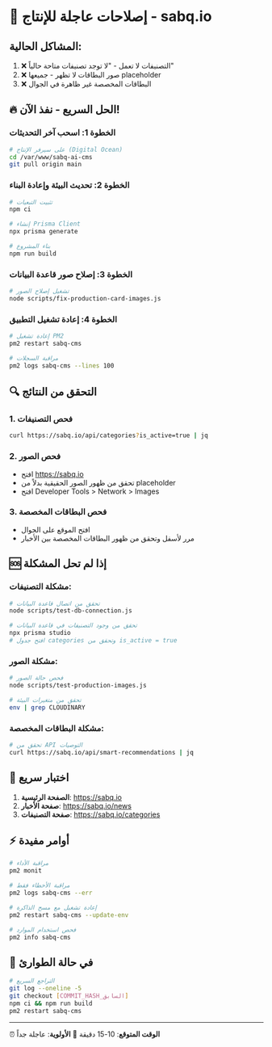 # 🚨 إصلاحات عاجلة للإنتاج - sabq.io

## المشاكل الحالية:
1. ❌ التصنيفات لا تعمل - "لا توجد تصنيفات متاحة حالياً"
2. ❌ صور البطاقات لا تظهر - جميعها placeholder
3. ❌ البطاقات المخصصة غير ظاهرة في الجوال

## 🔥 الحل السريع - نفذ الآن!

### الخطوة 1: اسحب آخر التحديثات

```bash
# على سيرفر الإنتاج (Digital Ocean)
cd /var/www/sabq-ai-cms
git pull origin main
```

### الخطوة 2: تحديث البيئة وإعادة البناء

```bash
# تثبيت التبعيات
npm ci

# إنشاء Prisma Client
npx prisma generate

# بناء المشروع
npm run build
```

### الخطوة 3: إصلاح صور قاعدة البيانات

```bash
# تشغيل إصلاح الصور
node scripts/fix-production-card-images.js
```

### الخطوة 4: إعادة تشغيل التطبيق

```bash
# إعادة تشغيل PM2
pm2 restart sabq-cms

# مراقبة السجلات
pm2 logs sabq-cms --lines 100
```

## 🔍 التحقق من النتائج

### 1. فحص التصنيفات
```bash
curl https://sabq.io/api/categories?is_active=true | jq
```

### 2. فحص الصور
- افتح https://sabq.io
- تحقق من ظهور الصور الحقيقية بدلاً من placeholder
- افتح Developer Tools > Network > Images

### 3. فحص البطاقات المخصصة
- افتح الموقع على الجوال
- مرر لأسفل وتحقق من ظهور البطاقات المخصصة بين الأخبار

## 🆘 إذا لم تحل المشكلة

### مشكلة التصنيفات:
```bash
# تحقق من اتصال قاعدة البيانات
node scripts/test-db-connection.js

# تحقق من وجود التصنيفات في قاعدة البيانات
npx prisma studio
# افتح جدول categories وتحقق من is_active = true
```

### مشكلة الصور:
```bash
# فحص حالة الصور
node scripts/test-production-images.js

# تحقق من متغيرات البيئة
env | grep CLOUDINARY
```

### مشكلة البطاقات المخصصة:
```bash
# تحقق من API التوصيات
curl https://sabq.io/api/smart-recommendations | jq
```

## 📱 اختبار سريع

1. **الصفحة الرئيسية**: https://sabq.io
2. **صفحة الأخبار**: https://sabq.io/news
3. **صفحة التصنيفات**: https://sabq.io/categories

## ⚡ أوامر مفيدة

```bash
# مراقبة الأداء
pm2 monit

# مراقبة الأخطاء فقط
pm2 logs sabq-cms --err

# إعادة تشغيل مع مسح الذاكرة
pm2 restart sabq-cms --update-env

# فحص استخدام الموارد
pm2 info sabq-cms
```

## 🔄 في حالة الطوارئ

```bash
# التراجع السريع
git log --oneline -5
git checkout [COMMIT_HASH_السابق]
npm ci && npm run build
pm2 restart sabq-cms
```

---

⏰ **الوقت المتوقع**: 10-15 دقيقة
🎯 **الأولوية**: عاجلة جداً 